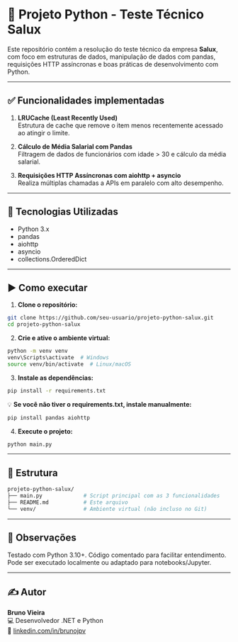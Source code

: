 # 🚀 Projeto Python - Teste Técnico Salux

Este repositório contém a resolução do teste técnico da empresa **Salux**, com foco em estruturas de dados, manipulação de dados com pandas, requisições HTTP assíncronas e boas práticas de desenvolvimento com Python.

---

## ✅ Funcionalidades implementadas

1. **LRUCache (Least Recently Used)**  
   Estrutura de cache que remove o item menos recentemente acessado ao atingir o limite.

2. **Cálculo de Média Salarial com Pandas**  
   Filtragem de dados de funcionários com idade > 30 e cálculo da média salarial.

3. **Requisições HTTP Assíncronas com aiohttp + asyncio**  
   Realiza múltiplas chamadas a APIs em paralelo com alto desempenho.

---

## 🧰 Tecnologias Utilizadas

- Python 3.x
- pandas
- aiohttp
- asyncio
- collections.OrderedDict

---

## ▶️ Como executar

1. **Clone o repositório:**
```bash
git clone https://github.com/seu-usuario/projeto-python-salux.git
cd projeto-python-salux
```

2. **Crie e ative o ambiente virtual:**
```bash
python -m venv venv
venv\Scripts\activate  # Windows
source venv/bin/activate  # Linux/macOS
```

3. **Instale as dependências:**
```bash
pip install -r requirements.txt
```

💡 **Se você não tiver o requirements.txt, instale manualmente:**
```bash
pip install pandas aiohttp
```

4. **Execute o projeto:**
```bash
python main.py
``` 

---

## 📁 Estrutura
```bash
projeto-python-salux/
├── main.py             # Script principal com as 3 funcionalidades
├── README.md           # Este arquivo
└── venv/               # Ambiente virtual (não incluso no Git)
```

---

## 📌 Observações

Testado com Python 3.10+.
Código comentado para facilitar entendimento.
Pode ser executado localmente ou adaptado para notebooks/Jupyter.

---

## ✍️ Autor

**Bruno Vieira**  
💻 Desenvolvedor .NET e Python  
🔗 [linkedin.com/in/brunojpv](https://www.linkedin.com/in/brunojpv)
